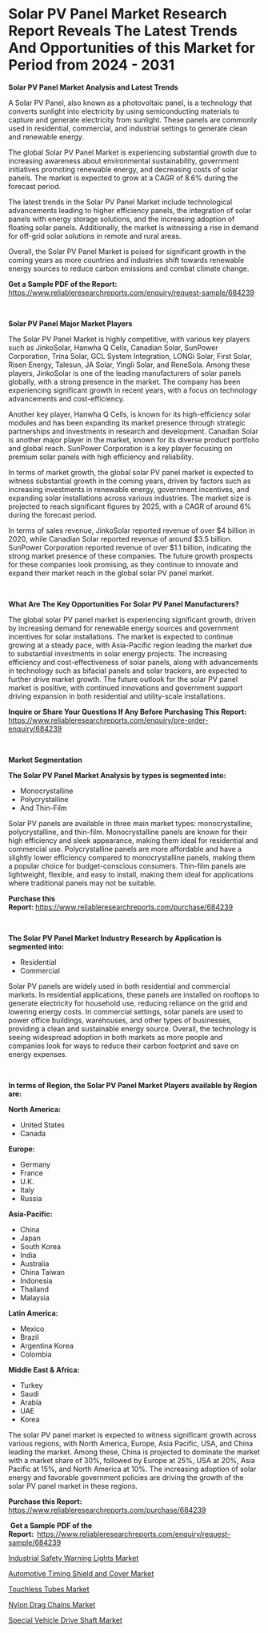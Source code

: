 <p><h1>Solar PV Panel Market Research Report Reveals The Latest Trends And Opportunities of this Market for Period from 2024 - 2031</h1></p><p><strong>Solar PV Panel Market Analysis and Latest Trends</strong></p>
<p><p>A Solar PV Panel, also known as a photovoltaic panel, is a technology that converts sunlight into electricity by using semiconducting materials to capture and generate electricity from sunlight. These panels are commonly used in residential, commercial, and industrial settings to generate clean and renewable energy.</p><p>The global Solar PV Panel Market is experiencing substantial growth due to increasing awareness about environmental sustainability, government initiatives promoting renewable energy, and decreasing costs of solar panels. The market is expected to grow at a CAGR of 8.6% during the forecast period.</p><p>The latest trends in the Solar PV Panel Market include technological advancements leading to higher efficiency panels, the integration of solar panels with energy storage solutions, and the increasing adoption of floating solar panels. Additionally, the market is witnessing a rise in demand for off-grid solar solutions in remote and rural areas.</p><p>Overall, the Solar PV Panel Market is poised for significant growth in the coming years as more countries and industries shift towards renewable energy sources to reduce carbon emissions and combat climate change.</p></p>
<p><strong>Get a Sample PDF of the Report:&nbsp;</strong> <a href="https://www.reliableresearchreports.com/enquiry/request-sample/684239">https://www.reliableresearchreports.com/enquiry/request-sample/684239</a></p>
<p>&nbsp;</p>
<p><strong>Solar PV Panel Major Market Players</strong></p>
<p><p>The Solar PV Panel Market is highly competitive, with various key players such as JinkoSolar, Hanwha Q Cells, Canadian Solar, SunPower Corporation, Trina Solar, GCL System Integration, LONGi Solar, First Solar, Risen Energy, Talesun, JA Solar, Yingli Solar, and ReneSola. Among these players, JinkoSolar is one of the leading manufacturers of solar panels globally, with a strong presence in the market. The company has been experiencing significant growth in recent years, with a focus on technology advancements and cost-efficiency.</p><p>Another key player, Hanwha Q Cells, is known for its high-efficiency solar modules and has been expanding its market presence through strategic partnerships and investments in research and development. Canadian Solar is another major player in the market, known for its diverse product portfolio and global reach. SunPower Corporation is a key player focusing on premium solar panels with high efficiency and reliability.</p><p>In terms of market growth, the global solar PV panel market is expected to witness substantial growth in the coming years, driven by factors such as increasing investments in renewable energy, government incentives, and expanding solar installations across various industries. The market size is projected to reach significant figures by 2025, with a CAGR of around 6% during the forecast period.</p><p>In terms of sales revenue, JinkoSolar reported revenue of over $4 billion in 2020, while Canadian Solar reported revenue of around $3.5 billion. SunPower Corporation reported revenue of over $1.1 billion, indicating the strong market presence of these companies. The future growth prospects for these companies look promising, as they continue to innovate and expand their market reach in the global solar PV panel market.</p></p>
<p>&nbsp;</p>
<p><strong>What Are The Key Opportunities For Solar PV Panel Manufacturers?</strong></p>
<p><p>The global solar PV panel market is experiencing significant growth, driven by increasing demand for renewable energy sources and government incentives for solar installations. The market is expected to continue growing at a steady pace, with Asia-Pacific region leading the market due to substantial investments in solar energy projects. The increasing efficiency and cost-effectiveness of solar panels, along with advancements in technology such as bifacial panels and solar trackers, are expected to further drive market growth. The future outlook for the solar PV panel market is positive, with continued innovations and government support driving expansion in both residential and utility-scale installations.</p></p>
<p><strong>Inquire or Share Your Questions If Any Before Purchasing This Report:</strong> <a href="https://www.reliableresearchreports.com/enquiry/pre-order-enquiry/684239">https://www.reliableresearchreports.com/enquiry/pre-order-enquiry/684239</a></p>
<p>&nbsp;</p>
<p><strong>Market Segmentation</strong></p>
<p><strong>The Solar PV Panel Market Analysis by types is segmented into:</strong></p>
<p><ul><li>Monocrystalline</li><li>Polycrystalline</li><li>And Thin-Film</li></ul></p>
<p><p>Solar PV panels are available in three main market types: monocrystalline, polycrystalline, and thin-film. Monocrystalline panels are known for their high efficiency and sleek appearance, making them ideal for residential and commercial use. Polycrystalline panels are more affordable and have a slightly lower efficiency compared to monocrystalline panels, making them a popular choice for budget-conscious consumers. Thin-film panels are lightweight, flexible, and easy to install, making them ideal for applications where traditional panels may not be suitable.</p></p>
<p><strong>Purchase this Report:&nbsp;</strong><a href="https://www.reliableresearchreports.com/purchase/684239">https://www.reliableresearchreports.com/purchase/684239</a></p>
<p>&nbsp;</p>
<p><strong>The Solar PV Panel Market Industry Research by Application is segmented into:</strong></p>
<p><ul><li>Residential</li><li>Commercial</li></ul></p>
<p><p>Solar PV panels are widely used in both residential and commercial markets. In residential applications, these panels are installed on rooftops to generate electricity for household use, reducing reliance on the grid and lowering energy costs. In commercial settings, solar panels are used to power office buildings, warehouses, and other types of businesses, providing a clean and sustainable energy source. Overall, the technology is seeing widespread adoption in both markets as more people and companies look for ways to reduce their carbon footprint and save on energy expenses.</p></p>
<p>&nbsp;</p>
<p><strong>In terms of Region, the Solar PV Panel Market Players available by Region are:</strong></p>
<p>
    <p> <strong> North America: </strong>
        <ul>
            <li>United States</li>
            <li>Canada</li>
        </ul>
        </p> 
    <p> <strong> Europe: </strong>
        <ul>
            <li>Germany</li>
            <li>France</li>
            <li>U.K.</li>
            <li>Italy</li>
            <li>Russia</li>
        </ul>
        </p> 
    <p> <strong> Asia-Pacific: </strong>
        <ul>
            <li>China</li>
            <li>Japan</li>
            <li>South Korea</li>
            <li>India</li>
            <li>Australia</li>
            <li>China Taiwan</li>
            <li>Indonesia</li>
            <li>Thailand</li>
            <li>Malaysia</li>
        </ul>
        </p> 
    <p> <strong> Latin America: </strong>
        <ul>
            <li>Mexico</li>
            <li>Brazil</li>
            <li>Argentina Korea</li>
            <li>Colombia</li>
        </ul>
        </p> 
    <p> <strong> Middle East & Africa: </strong>
        <ul>
            <li>Turkey</li>
            <li>Saudi</li>
            <li>Arabia</li>
            <li>UAE</li>
            <li>Korea</li>
        </ul>
    </p>
    </p>
<p><p>The solar PV panel market is expected to witness significant growth across various regions, with North America, Europe, Asia Pacific, USA, and China leading the market. Among these, China is projected to dominate the market with a market share of 30%, followed by Europe at 25%, USA at 20%, Asia Pacific at 15%, and North America at 10%. The increasing adoption of solar energy and favorable government policies are driving the growth of the solar PV panel market in these regions.</p></p>
<p><strong>Purchase this Report: </strong><a href="https://www.reliableresearchreports.com/purchase/684239">https://www.reliableresearchreports.com/purchase/684239</a></p>
<p>&nbsp;<strong>Get a Sample PDF of the Report:&nbsp;&nbsp;</strong><a href="https://www.reliableresearchreports.com/enquiry/request-sample/684239">https://www.reliableresearchreports.com/enquiry/request-sample/684239</a></p>
<p><strong></strong></p>
<p><p><a href="https://rainy-horn-d69.notion.site/Industrial-Safety-Warning-Lights-Market-Analysis-Examines-its-Scope-on-Growth-Opportunities-and-For-a1aad05795c44f3db6818fc78242d3bf">Industrial Safety Warning Lights Market</a></p><p><a href="https://view.publitas.com/reportprime-1/automotive-timing-shield-and-cover-market-size-reflecting-a-forecast-till-2031-market-by-type-by-application-and-by-geography/">Automotive Timing Shield and Cover Market</a></p><p><a href="https://view.publitas.com/reportprime-1/touchless-tubes-market-size-market-share-and-global-market-analysis-report-2024-2031/">Touchless Tubes Market</a></p><p><a href="https://woozy-pyroraptor-a1f.notion.site/Nylon-Drag-Chains-Market-Size-Share-Trends-Analysis-Report-By-Material-By-Type-By-End-user-By--4ad375e61bf140c7949b0825361ab6cb">Nylon Drag Chains Market</a></p><p><a href="https://woozy-pyroraptor-a1f.notion.site/Decoding-the-Special-Vehicle-Drive-Shaft-Market-A-Deep-Dive-into-the-Latest-Market-Trends-Market-S-e29248291fc549db9cccad9832ff65d9">Special Vehicle Drive Shaft Market</a></p></p>